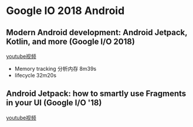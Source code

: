 # Google IO 2018 Android 

## Modern Android development: Android Jetpack, Kotlin, and more (Google I/O 2018) 
[youtube视频](https://www.youtube.com/watch?v=IrMw7MEgADk&t=300s)

* Memory tracking 分析内存 8m39s
* lifecycle 32m20s 

## Android Jetpack: how to smartly use Fragments in your UI (Google I/O '18)
[youtube视频](https://www.youtube.com/watch?v=WVPH48lUzGY&t=0s&index=21&list=PLWz5rJ2EKKc9Gq6FEnSXClhYkWAStbwlC)

 